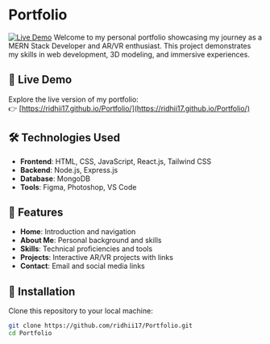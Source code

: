 # Portfolio 
[![Live Demo](https://img.shields.io/badge/Live%20Demo-Click%20Here-blue)](https://ridhii17.github.io/Portfolio/)
Welcome to my personal portfolio showcasing my journey as a MERN Stack Developer and AR/VR enthusiast. This project demonstrates my skills in web development, 3D modeling, and immersive experiences.

## 🚀 Live Demo

Explore the live version of my portfolio:  
👉 [https://ridhii17.github.io/Portfolio/](https://ridhii17.github.io/Portfolio/)

## 🛠️ Technologies Used

- **Frontend**: HTML, CSS, JavaScript, React.js, Tailwind CSS
- **Backend**: Node.js, Express.js
- **Database**: MongoDB
- **Tools**: Figma, Photoshop, VS Code

## 📌 Features

- **Home**: Introduction and navigation
- **About Me**: Personal background and skills
- **Skills**: Technical proficiencies and tools
- **Projects**: Interactive AR/VR projects with links
- **Contact**: Email and social media links


## 🧪 Installation

Clone this repository to your local machine:

```bash
git clone https://github.com/ridhii17/Portfolio.git
cd Portfolio
